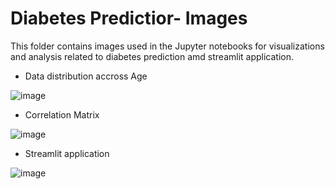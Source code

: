 # Diabetes Predictior- Images

This folder contains images used in the Jupyter notebooks for visualizations and analysis related to diabetes prediction amd streamlit application.

- Data distribution accross Age
  
![image](https://github.com/Sgvkamalakar/DL-Simplified/assets/103712713/8ee4a35b-b8f1-4921-859b-13cc21a74a50)

- Correlation Matrix

![image](https://github.com/Sgvkamalakar/DL-Simplified/assets/103712713/d9183d2c-4122-4c21-8ed3-4dde90a4aeab)

- Streamlit application
  
![image](https://github.com/Sgvkamalakar/DL-Simplified/assets/103712713/fb132b9b-1f12-424c-bb1e-0144d186e1bd)



